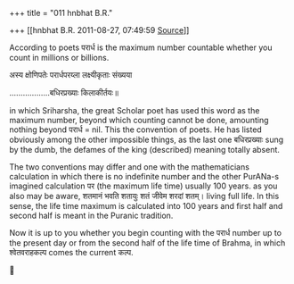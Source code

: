 +++
title = "011 hnbhat B.R."

+++
[[hnbhat B.R.	2011-08-27, 07:49:59 [Source](https://groups.google.com/g/samskrita/c/bg6qj2kX5Ro)]]



According to poets परार्ध is the maximum number countable whether you count in millions or billions.

  

अस्य क्षोणिपतेः परार्धपरय्ला लक्ष्यीकृताः संख्यया

  

..................बधिरप्रख्याः किलाकीर्तयः॥

  

in which Sriharsha, the great Scholar poet has used this word as the maximum number, beyond which counting cannot be done, amounting nothing beyond परार्ध = nil. This the convention of poets. He has listed obviously among the other impossible things, as the last one बधिरप्रख्याः sung by the dumb, the defames of the king (described) meaning totally absent.

  

The two conventions may differ and one with the mathematicians calculation in which there is no indefinite number and the other PurANa-s imagined calculation पर (the maximum life time) usually 100 years. as you also may be aware, शतमानं भवति शतायुः शतं जीवेम शरदां शतम्। living full life. In this sense, the life time maximum is calculated into 100 years and first half and second half is meant in the Puranic tradition.

  

Now it is up to you whether you begin counting with the परार्ध number up to the present day or from the second half of the life time of Brahma, in which श्वेतवराहकल्प comes the current कल्प.



